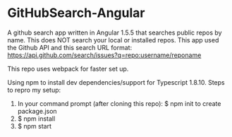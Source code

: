 # GitHubSearch-Angular
A github search app written in Angular 1.5.5 that searches public repos by name.
This does NOT search your local or installed repos.
This app used the Github API and this search URL format: https://api.github.com/search/issues?q=repo:username/reponame

This repo uses webpack for faster set up. 

Using npm to install dev dependencies/support for Typescript 1.8.10. 
Steps to repro my setup:
1. In your command prompt (after cloning this repo): 
  $ npm init to create package.json
2. $ npm install 
3. $ npm start



